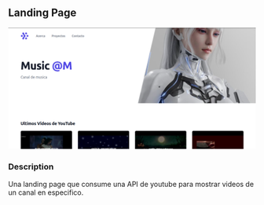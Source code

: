 ## Landing Page

<div align="center">

![pinter](./img/img.png)

</div>

### Description
Una landing page que consume una API de youtube para mostrar videos de un canal en especifico.

